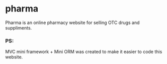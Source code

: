 ﻿# pharma
Pharma is an online pharmacy website for selling OTC drugs and suppliments.

### PS:
MVC mini framework + Mini ORM was created to make it easier to code this website.
